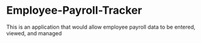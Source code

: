 # Employee-Payroll-Tracker
This is an application that would allow employee payroll data to be entered, viewed, and managed
